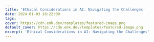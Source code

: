 ```yaml
---
title: 'Ethical Considerations in AI: Navigating the Challenges'
date: 2024-01-03 18:22:00
tags:
cover: https://cdn.emk.dev/templates/featured-image.png
default_cover: https://cdn.emk.dev/templates/featured-image.png
excerpt: 'Ethical Considerations in AI: Navigating the Challenges'
---
```

